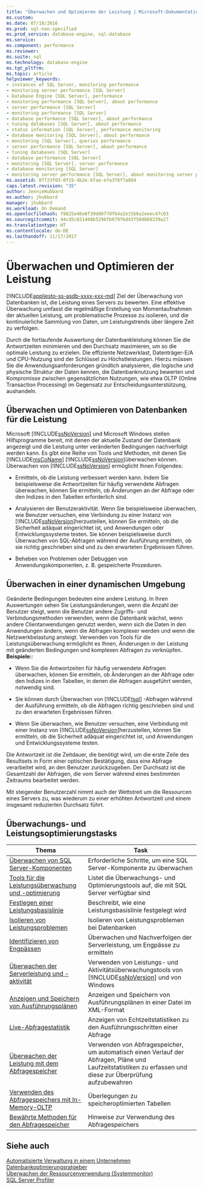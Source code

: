 ```yaml
---
title: "Überwachen und Optimieren der Leistung | Microsoft-Dokumentation"
ms.custom: 
ms.date: 07/18/2016
ms.prod: sql-non-specified
ms.prod_service: database-engine, sql-database
ms.service: 
ms.component: performance
ms.reviewer: 
ms.suite: sql
ms.technology: database-engine
ms.tgt_pltfrm: 
ms.topic: article
helpviewer_keywords:
- instances of SQL Server, monitoring performance
- monitoring server performance [SQL Server]
- Database Engine [SQL Server], performance
- monitoring performance [SQL Server], about performance
- server performance [SQL Server]
- monitoring performance [SQL Server]
- database performance [SQL Server], about performance
- tuning databases [SQL Server], about performance
- status information [SQL Server], performance monitoring
- database monitoring [SQL Server], about performance
- monitoring [SQL Server], queries performance
- server performance [SQL Server], about performance
- tuning databases [SQL Server]
- database performance [SQL Server]
- monitoring [SQL Server], server performance
- database monitoring [SQL Server]
- monitoring server performance [SQL Server], about monitoring server performance
ms.assetid: 87f23f03-0f19-4b2e-bfae-efa378f7a0d4
caps.latest.revision: "35"
author: JennieHubbard
ms.author: jhubbard
manager: jhubbard
ms.workload: On Demand
ms.openlocfilehash: f9825e46e8f39d8077df64a2e15b6a2eeec47c03
ms.sourcegitcommit: 44cd5c651488b5296fb679f6d43f50d068339a27
ms.translationtype: HT
ms.contentlocale: de-DE
ms.lasthandoff: 11/17/2017
---
```

# <a name="monitor-and-tune-for-performance"></a>Überwachen und Optimieren der Leistung
[!INCLUDE[appliesto-ss-asdb-xxxx-xxx-md](../../includes/appliesto-ss-asdb-xxxx-xxx-md.md)] Ziel der Überwachung von Datenbanken ist, die Leistung eines Servers zu bewerten. Eine effektive Überwachung umfasst die regelmäßige Erstellung von Momentaufnahmen der aktuellen Leistung, um problematische Prozesse zu isolieren, und die kontinuierliche Sammlung von Daten, um Leistungstrends über längere Zeit zu verfolgen.  
  
 Durch die fortlaufende Auswertung der Datenbankleistung können Sie die Antwortzeiten minimieren und den Durchsatz maximieren, um so die optimale Leistung zu erzielen. Die effiziente Netzwerklast, Datenträger-E/A und CPU-Nutzung sind der Schlüssel zu Höchstleistungen. Hierzu müssen Sie die Anwendungsanforderungen gründlich analysieren, die logische und physische Struktur der Daten kennen, die Datenbanknutzung bewerten und Kompromisse zwischen gegensätzlichen Nutzungen, wie etwa OLTP (Online Transaction Processing) im Gegensatz zur Entscheidungsunterstützung, aushandeln.  
  
## <a name="monitoring-and-tuning-databases-for-performance"></a>Überwachen und Optimieren von Datenbanken für die Leistung  
 Microsoft [!INCLUDE[ssNoVersion](../../includes/ssnoversion-md.md)] und Microsoft Windows stellen Hilfsprogramme bereit, mit denen der aktuelle Zustand der Datenbank angezeigt und die Leistung unter veränderten Bedingungen nachverfolgt werden kann. Es gibt eine Reihe von Tools und Methoden, mit denen Sie [!INCLUDE[msCoName](../../includes/msconame-md.md)] [!INCLUDE[ssNoVersion](../../includes/ssnoversion-md.md)]überwachen können. Überwachen von [!INCLUDE[ssNoVersion](../../includes/ssnoversion-md.md)] ermöglicht Ihnen Folgendes:  
  
-   Ermitteln, ob die Leistung verbessert werden kann. Indem Sie beispielsweise die Antwortzeiten für häufig verwendete Abfragen überwachen, können Sie ermitteln, ob Änderungen an der Abfrage oder den Indizes in den Tabellen erforderlich sind.  
  
-   Analysieren der Benutzeraktivität. Wenn Sie beispielsweise überwachen, wie Benutzer versuchen, eine Verbindung zu einer Instanz von [!INCLUDE[ssNoVersion](../../includes/ssnoversion-md.md)]herzustellen, können Sie ermitteln, ob die Sicherheit adäquat eingerichtet ist, und Anwendungen oder Entwicklungssysteme testen. Sie können beispielsweise durch Überwachen von SQL-Abfragen während der Ausführung ermitteln, ob sie richtig geschrieben sind und zu den erwarteten Ergebnissen führen.  
  
-   Beheben von Problemen oder Debuggen von Anwendungskomponenten, z. B. gespeicherte Prozeduren.  
  
## <a name="monitoring-in-a-dynamic-environment"></a>Überwachen in einer dynamischen Umgebung  
Geänderte Bedingungen bedeuten eine andere Leistung. In Ihren Auswertungen sehen Sie Leistungsänderungen, wenn die Anzahl der Benutzer steigt, wenn die Benutzer andere Zugriffs- und Verbindungsmethoden verwenden, wenn die Datenbank wächst, wenn andere Clientanwendungen genutzt werden, wenn sich die Daten in den Anwendungen ändern, wenn die Abfragen komplexer werden und wenn die Netzwerkbelastung ansteigt. Verwenden von Tools für die Leistungsüberwachung ermöglicht es Ihnen, Änderungen in der Leistung mit geänderten Bedingungen und komplexen Abfragen zu verknüpfen. **Beispiele:**:  
  
-   Wenn Sie die Antwortzeiten für häufig verwendete Abfragen überwachen, können Sie ermitteln, ob Änderungen an der Abfrage oder den Indizes in den Tabellen, in denen die Abfragen ausgeführt werden, notwendig sind.  
  
-   Sie können durch Überwachen von [!INCLUDE[tsql](../../includes/tsql-md.md)] -Abfragen während der Ausführung ermitteln, ob die Abfragen richtig geschrieben sind und zu den erwarteten Ergebnissen führen.  
  
-   Wenn Sie überwachen, wie Benutzer versuchen, eine Verbindung mit einer Instanz von [!INCLUDE[ssNoVersion](../../includes/ssnoversion-md.md)]herzustellen, können Sie ermitteln, ob die Sicherheit adäquat eingerichtet ist, und Anwendungen und Entwicklungssysteme testen.  
  
 Die Antwortzeit ist die Zeitdauer, die benötigt wird, um die erste Zeile des Resultsets in Form einer optischen Bestätigung, dass eine Abfrage verarbeitet wird, an den Benutzer zurückzugeben. Der Durchsatz ist die Gesamtzahl der Abfragen, die vom Server während eines bestimmten Zeitraums bearbeitet werden.  
  
 Mit steigender Benutzerzahl nimmt auch der Wettstreit um die Ressourcen eines Servers zu, was wiederum zu einer erhöhten Antwortzeit und einem insgesamt reduzierten Durchsatz führt.  
  
## <a name="monitoring-and-performance-tuning-tasks"></a>Überwachungs- und Leistungsoptimierungstasks  
  
|Thema| Task|  
|-----------|----------------------|  
|[Überwachen von SQL Server-Komponenten](../../relational-databases/performance/monitor-sql-server-components.md)|Erforderliche Schritte, um eine SQL Server-Komponente zu überwachen|  
|[Tools für die Leistungsüberwachung und -optimierung](../../relational-databases/performance/performance-monitoring-and-tuning-tools.md)|Listet die Überwachungs- und Optimierungstools auf, die mit SQL Server verfügbar sind|  
|[Festlegen einer Leistungsbasislinie](../../relational-databases/performance/establish-a-performance-baseline.md)|Beschreibt, wie eine Leistungsbasislinie festgelegt wird|  
|[Isolieren von Leistungsproblemen](../../relational-databases/performance/isolate-performance-problems.md)|Isolieren von Leistungsproblemen bei Datenbanken|  
|[Identifizieren von Engpässen](../../relational-databases/performance/identify-bottlenecks.md)|Überwachen und Nachverfolgen der Serverleistung, um Engpässe zu ermitteln|  
|[Überwachen der Serverleistung und -aktivität](../../relational-databases/performance/server-performance-and-activity-monitoring.md)|Verwenden von Leistungs- und Aktivitätsüberwachungstools von [!INCLUDE[ssNoVersion](../../includes/ssnoversion-md.md)] und von Windows|  
|[Anzeigen und Speichern von Ausführungsplänen](../../relational-databases/performance/display-and-save-execution-plans.md)|Anzeigen und Speichern von Ausführungsplänen in einer Datei im XML-Format|  
|[Live-Abfragestatistik](../../relational-databases/performance/live-query-statistics.md)|Anzeigen von Echtzeitstatistiken zu den Ausführungsschritten einer Abfrage|  
|[Überwachen der Leistung mit dem Abfragespeicher](../../relational-databases/performance/monitoring-performance-by-using-the-query-store.md)|Verwenden von Abfragespeicher, um automatisch einen Verlauf der Abfragen, Pläne und Laufzeitstatistiken zu erfassen und diese zur Überprüfung aufzubewahren|  
|[Verwenden des Abfragespeichers mit In-Memory-OLTP](../../relational-databases/performance/using-the-query-store-with-in-memory-oltp.md)|Überlegungen zu speicheroptimierten Tabellen|  
|[Bewährte Methoden für den Abfragespeicher](../../relational-databases/performance/best-practice-with-the-query-store.md)|Hinweise zur Verwendung des Abfragespeichers|  
  
## <a name="see-also"></a>Siehe auch  
 [Automatisierte Verwaltung in einem Unternehmen](http://msdn.microsoft.com/library/44d8365b-42bd-4955-b5b2-74a8a9f4a75f)   
 [Datenbankoptimierungsratgeber](../../relational-databases/performance/database-engine-tuning-advisor.md)   
 [Überwachen der Ressourcenverwendung &#40;Systemmonitor&#41;](../../relational-databases/performance-monitor/monitor-resource-usage-system-monitor.md)   
 [SQL Server Profiler](../../tools/sql-server-profiler/sql-server-profiler.md)  
  
  
